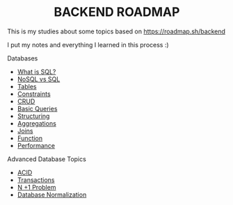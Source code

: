 
<h1 align="center"> BACKEND ROADMAP </h1>

This is my studies about some topics based on https://roadmap.sh/backend

I put my notes and everything I learned in this process :)

Databases
* [What is SQL?](Databases/what_is_sql.md)
* [NoSQL vs SQL](Databases/nosql_vs_sql.md)
* [Tables](Databases/tables.md)
* [Constraints](Databases/constraints.md)
* [CRUD](Databases/crud.md)
* [Basic Queries](Databases/basic_queries.md)
* [Structuring](Databases/structuring.md)
* [Aggregations](Databases/aggregations.md)
* [Joins](Databases/joins.md)
* [Function](Databases/functions.md)
* [Performance](Databases/performance.md)

Advanced Database Topics
* [ACID](Advanced%20Database%20Topics/acid.md)
* [Transactions](Advanced%20Database%20Topics/transactions.md)
* [N +1 Problem](Advanced%20Database%20Topics/n_1_problem.md)
* [Database Normalization](Advanced%20Database%20Topics/database_normalization.md)
